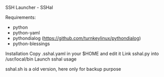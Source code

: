 SSH Launcher - SSHal

Requirements:
* python
* python-yaml
* pythondialog (https://github.com/turnkeylinux/pythondialog)
* python-blessings

Installation
Copy .sshal.yaml in your $HOME and edit it
Link sshal.py into /usr/local/bin
Launch sshal usage 

sshal.sh is a old version, here only for backup purpose
